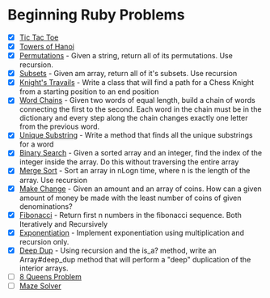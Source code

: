 # Beginning Ruby Problems

- [x] [Tic Tac Toe](lib/TicTacToe.rb)
- [x] [Towers of Hanoi](lib/towerHanoi.rb)
- [x] [Permutations](lib/permutations.rb) - Given a string, return all of its permutations. Use recursion.
- [x] [Subsets](lib/subsets.rb) - Given am array, return all of it's subsets. Use recursion
- [x] [Knight's Travails](lib/knight_path_finder.rb) - Write a class that will find a path for a Chess Knight from a starting position to an end position
- [x] [Word Chains](lib/word_chainer.rb) - Given two words of equal length, build a chain of words connecting the first to the second. Each word in the chain must be in the dictionary and every step along the chain changes exactly one letter from the previous word.
- [x] [Unique Substring](lib/uniq_subs.rb) - Write a method that finds all the unique substrings for a word
- [x] [Binary Search](lib/binary_search.rb) - Given a sorted array and an integer, find the index of the integer inside the array. Do this without traversing the entire array
- [x] [Merge Sort](lib/merge_sort.rb) - Sort an array in nLogn time, where n is the length of the array. Use recursion
- [x] [Make Change](lib/make_change.rb) - Given an amount and an array of coins. How can a given amount of money be made with the least number of coins of given denominations?
- [x] [Fibonacci](lib/fibonacci.rb) - Return first n numbers in the fibonacci sequence. Both Iteratively and Recursively
- [x] [Exponentiation](lib/exponentiation.rb) - Implement exponentiation using multiplication and recursion only.
- [x] [Deep Dup](lib/deep_dup.rb) - Using recursion and the is_a? method, write an Array#deep_dup method that will perform a "deep" duplication of the interior arrays.
- [ ] [8 Queens Problem]()
- [ ] [Maze Solver]()
